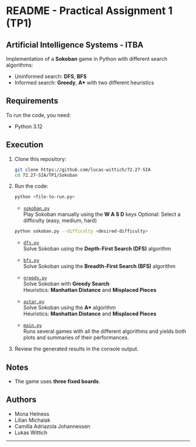 # README - Practical Assignment 1 (TP1)

## Artificial Intelligence Systems - ITBA

Implementation of a **Sokoban** game in Python with different search algorithms:

- Uninformed search: **DFS**, **BFS**
- Informed search: **Greedy**, **A\*** with two different heuristics

## Requirements

To run the code, you need:
- Python 3.12

## Execution

1. Clone this repository:
   ```sh
   git clone https://github.com/lucas-wittich/72.27-SIA
   cd 72.27-SIA/TP1/Sokoban
   ```

2. Run the code:

   ```sh
   python <file-to-run.py>
   ```

   - [`sokoban.py`](Sokoban/sokoban.py)  
   Play Sokoban manually using the **W A S D** keys
   Optional: Select a difficulty (easy, medium, hard)
   ```sh
   python sokoban.py --difficulty <desired-difficulty>
   ```

   - [`dfs.py`](Sokoban/dfs.py)  
   Solve Sokoban using the **Depth-First Search (DFS)** algorithm

   - [`bfs.py`](Sokoban/bfs.py)  
   Solve Sokoban using the **Breadth-First Search (BFS)** algorithm

   - [`greedy.py`](Sokoban/greedy.py)  
   Solve Sokoban with **Greedy Search**  
   Heuristics: **Manhattan Distance** and **Misplaced Pieces**

   - [`astar.py`](Sokoban/astar.py)  
   Solve Sokoban using the **A\*** algorithm  
   Heuristics: **Manhattan Distance** and **Misplaced Pieces**

   - [`main.py`](Sokoban/main.py)  
   Runs several games with all the different algorithms and yields both plots and summaries of their performances. 

3. Review the generated results in the console output.

## Notes

- The game uses **three fixed boards**.


## Authors
- Mona Helness
- Lilian Michalak
- Camilla Adriazola Johannessen
- Lukas Wittich

---


